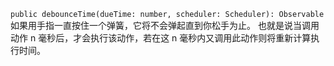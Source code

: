 `public debounceTime(dueTime: number, scheduler: Scheduler): Observable`
如果用手指一直按住一个弹簧，它将不会弹起直到你松手为止。
也就是说当调用动作 n 毫秒后，才会执行该动作，若在这 n 毫秒内又调用此动作则将重新计算执行时间。
